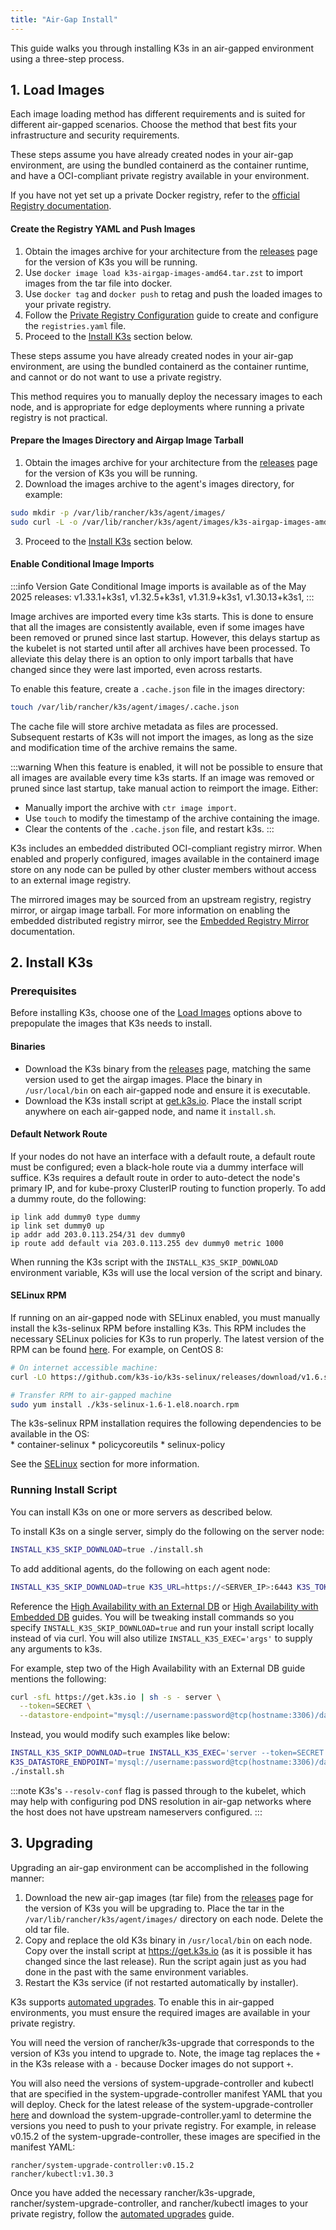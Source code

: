 ```yaml
---
title: "Air-Gap Install"
---
```


This guide walks you through installing K3s in an air-gapped environment using a three-step process.

## 1. Load Images

Each image loading method has different requirements and is suited for different air-gapped scenarios. Choose the method that best fits your infrastructure and security requirements.

<Tabs queryString="airgap-load-images">
<TabItem value="Private Registry Method">

These steps assume you have already created nodes in your air-gap environment,
are using the bundled containerd as the container runtime,
and have a OCI-compliant private registry available in your environment.

If you have not yet set up a private Docker registry, refer to the [official Registry documentation](https://distribution.github.io/distribution/about/deploying/#run-an-externally-accessible-registry).

#### Create the Registry YAML and Push Images

1. Obtain the images archive for your architecture from the [releases](https://github.com/k3s-io/k3s/releases) page for the version of K3s you will be running.
2. Use `docker image load k3s-airgap-images-amd64.tar.zst` to import images from the tar file into docker.
3. Use `docker tag` and `docker push` to retag and push the loaded images to your private registry.
4. Follow the [Private Registry Configuration](private-registry.md) guide to create and configure the `registries.yaml` file.
5. Proceed to the [Install K3s](#2-install-k3s) section below.

</TabItem>
<TabItem value="Manually Deploy Images">

These steps assume you have already created nodes in your air-gap environment,
are using the bundled containerd as the container runtime,
and cannot or do not want to use a private registry.

This method requires you to manually deploy the necessary images to each node, and is appropriate for edge deployments where running a private registry is not practical.

#### Prepare the Images Directory and Airgap Image Tarball

1. Obtain the images archive for your architecture from the [releases](https://github.com/k3s-io/k3s/releases) page for the version of K3s you will be running.
2. Download the images archive to the agent's images directory, for example:
  ```bash
  sudo mkdir -p /var/lib/rancher/k3s/agent/images/
  sudo curl -L -o /var/lib/rancher/k3s/agent/images/k3s-airgap-images-amd64.tar.zst "https://github.com/k3s-io/k3s/releases/download/v1.33.1%2Bk3s1/k3s-airgap-images-amd64.tar.zst"
  ```
3. Proceed to the [Install K3s](#2-install-k3s) section below.

#### Enable Conditional Image Imports

:::info Version Gate
Conditional Image imports is available as of the May 2025 releases:
v1.33.1+k3s1, v1.32.5+k3s1, v1.31.9+k3s1, v1.30.13+k3s1,
:::

Image archives are imported every time k3s starts. This is done to ensure that all the images are consistently available, even if some images have been removed or pruned since last startup. However, this delays startup as the kubelet is not started until after all archives have been processed. To alleviate this delay there is an option to only import tarballs that have changed since they were last imported, even across restarts.

To enable this feature, create a `.cache.json` file in the images directory:
```bash
touch /var/lib/rancher/k3s/agent/images/.cache.json
```
The cache file will store archive metadata as files are processed. Subsequent restarts of K3s will not import the images, as long as the size and modification time of the archive remains the same.

:::warning
When this feature is enabled, it will not be possible to ensure that all images are available every time k3s starts. If an image was removed or pruned since last startup, take manual action to reimport the image. Either:
* Manually import the archive with `ctr image import`.
* Use `touch` to modify the timestamp of the archive containing the image.
* Clear the contents of the `.cache.json` file, and restart k3s.
:::


</TabItem>
<TabItem value="Embedded Registry Mirror">

K3s includes an embedded distributed OCI-compliant registry mirror.
When enabled and properly configured, images available in the containerd image store on any node
can be pulled by other cluster members without access to an external image registry.

The mirrored images may be sourced from an upstream registry, registry mirror, or airgap image tarball.
For more information on enabling the embedded distributed registry mirror, see the [Embedded Registry Mirror](./registry-mirror.md) documentation.

</TabItem>
</Tabs>

## 2. Install K3s

### Prerequisites

Before installing K3s, choose one of the [Load Images](#1-load-images) options above to prepopulate the images that K3s needs to install.

#### Binaries
- Download the K3s binary from the [releases](https://github.com/k3s-io/k3s/releases) page, matching the same version used to get the airgap images. Place the binary in `/usr/local/bin` on each air-gapped node and ensure it is executable.
- Download the K3s install script at [get.k3s.io](https://get.k3s.io). Place the install script anywhere on each air-gapped node, and name it `install.sh`.

#### Default Network Route
If your nodes do not have an interface with a default route, a default route must be configured; even a black-hole route via a dummy interface will suffice. K3s requires a default route in order to auto-detect the node's primary IP, and for kube-proxy ClusterIP routing to function properly. To add a dummy route, do the following:
  ```
  ip link add dummy0 type dummy
  ip link set dummy0 up
  ip addr add 203.0.113.254/31 dev dummy0
  ip route add default via 203.0.113.255 dev dummy0 metric 1000
  ```

When running the K3s script with the `INSTALL_K3S_SKIP_DOWNLOAD` environment variable, K3s will use the local version of the script and binary.

#### SELinux RPM

If running on an air-gapped node with SELinux enabled, you must manually install the k3s-selinux RPM before installing K3s. This RPM includes the necessary SELinux policies for K3s to run properly. The latest version of the RPM can be found [here](https://github.com/k3s-io/k3s-selinux/releases/latest). For example, on CentOS 8:

```bash
# On internet accessible machine:
curl -LO https://github.com/k3s-io/k3s-selinux/releases/download/v1.6.stable.1/k3s-selinux-1.6-1.el8.noarch.rpm

# Transfer RPM to air-gapped machine
sudo yum install ./k3s-selinux-1.6-1.el8.noarch.rpm
```
The k3s-selinux RPM installation requires the following dependencies to be available in the OS:  
    * container-selinux
    * policycoreutils
    * selinux-policy

See the [SELinux](../advanced.md#selinux-support) section for more information.

### Running Install Script

You can install K3s on one or more servers as described below.

<Tabs queryString="airgap-install">
<TabItem value="Single Server Configuration" default>

To install K3s on a single server, simply do the following on the server node:

```bash
INSTALL_K3S_SKIP_DOWNLOAD=true ./install.sh
```

To add additional agents, do the following on each agent node: 

```bash
INSTALL_K3S_SKIP_DOWNLOAD=true K3S_URL=https://<SERVER_IP>:6443 K3S_TOKEN=<YOUR_TOKEN> ./install.sh
```

</TabItem>
<TabItem value="High Availability Configuration" default>

Reference the [High Availability with an External DB](../datastore/ha.md) or [High Availability with Embedded DB](../datastore/ha-embedded.md) guides. You will be tweaking install commands so you specify `INSTALL_K3S_SKIP_DOWNLOAD=true` and run your install script locally instead of via curl. You will also utilize `INSTALL_K3S_EXEC='args'` to supply any arguments to k3s.

For example, step two of the High Availability with an External DB guide mentions the following:

```bash
curl -sfL https://get.k3s.io | sh -s - server \
  --token=SECRET \
  --datastore-endpoint="mysql://username:password@tcp(hostname:3306)/database-name"
```

Instead, you would modify such examples like below:

```bash
INSTALL_K3S_SKIP_DOWNLOAD=true INSTALL_K3S_EXEC='server --token=SECRET' \
K3S_DATASTORE_ENDPOINT='mysql://username:password@tcp(hostname:3306)/database-name' \
./install.sh
```

</TabItem>
</Tabs>

:::note
K3s's `--resolv-conf` flag is passed through to the kubelet, which may help with configuring pod DNS resolution in air-gap networks where the host does not have upstream nameservers configured.
:::

## 3. Upgrading

<Tabs queryString="airgap-upgrade">
<TabItem value="Manual Upgrade">

Upgrading an air-gap environment can be accomplished in the following manner:

1. Download the new air-gap images (tar file) from the [releases](https://github.com/k3s-io/k3s/releases) page for the version of K3s you will be upgrading to. Place the tar in the `/var/lib/rancher/k3s/agent/images/` directory on each
node. Delete the old tar file.
2. Copy and replace the old K3s binary in `/usr/local/bin` on each node. Copy over the install script at https://get.k3s.io (as it is possible it has changed since the last release). Run the script again just as you had done in the past
with the same environment variables.
3. Restart the K3s service (if not restarted automatically by installer).

</TabItem>
<TabItem value="Automated Upgrade">

K3s supports [automated upgrades](../upgrades/automated.md). To enable this in air-gapped environments, you must ensure the required images are available in your private registry.

You will need the version of rancher/k3s-upgrade that corresponds to the version of K3s you intend to upgrade to. Note, the image tag replaces the `+` in the K3s release with a `-` because Docker images do not support `+`.

You will also need the versions of system-upgrade-controller and kubectl that are specified in the system-upgrade-controller manifest YAML that you will deploy. Check for the latest release of the system-upgrade-controller [here](https://github.com/rancher/system-upgrade-controller/releases/latest) and download the system-upgrade-controller.yaml to determine the versions you need to push to your private registry. For example, in release v0.15.2 of the system-upgrade-controller, these images are specified in the manifest YAML:

```
rancher/system-upgrade-controller:v0.15.2
rancher/kubectl:v1.30.3
```

Once you have added the necessary rancher/k3s-upgrade, rancher/system-upgrade-controller, and rancher/kubectl images to your private registry, follow the [automated upgrades](../upgrades/automated.md) guide.

</TabItem>
</Tabs>
